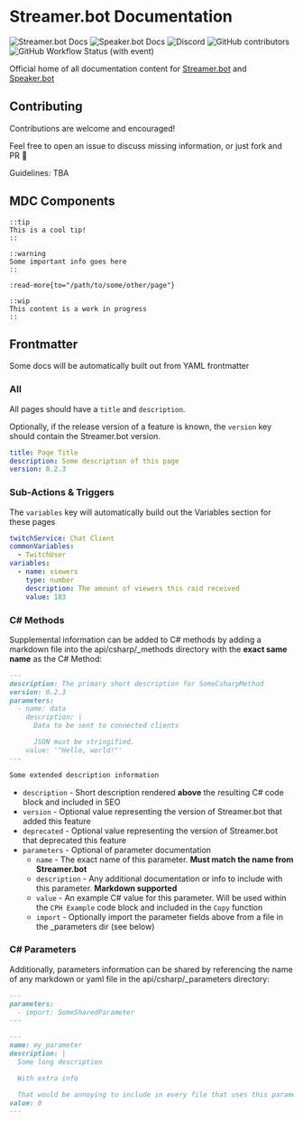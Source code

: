 # Streamer.bot Documentation

![Streamer.bot Docs](https://img.shields.io/badge/docs-streamerbot?label=Streamer.bot&color=%239c59f1&link=https%3A%2F%2Fdocs.streamer.bot)
![Speaker.bot Docs](https://img.shields.io/badge/docs-speakerbot?label=Speaker.bot&color=%239c59f1&link=https%3A%2F%2Fspeaker.bot)
![Discord](https://img.shields.io/discord/834650675224248362?logo=discord&label=Discord&color=rgb(82%2C%2094%2C%20235))
![GitHub contributors](https://img.shields.io/github/contributors/Streamerbot/docs?logo=github&label=Contributors)
![GitHub Workflow Status (with event)](https://img.shields.io/github/actions/workflow/status/Streamerbot/docs/deploy-streamerbot.yml)

Official home of all documentation content for [Streamer.bot](https://streamer.bot) and [Speaker.bot](https://speaker.bot)

## Contributing
Contributions are welcome and encouraged!

Feel free to open an issue to discuss missing information, or just fork and PR 💜

Guidelines: TBA

## MDC Components
```
::tip
This is a cool tip!
::

::warning
Some important info goes here
::

:read-more{to="/path/to/some/other/page"}

::wip
This content is a work in progress
::
```


## Frontmatter
Some docs will be automatically built out from YAML frontmatter

### All
All pages should have a `title` and `description`.

Optionally, if the release version of a feature is known, the `version` key should contain the Streamer.bot version.

```yml
title: Page Title
description: Some description of this page
version: 0.2.3
```

### Sub-Actions & Triggers
The `variables` key will automatically build out the Variables section for these pages

```yml
twitchService: Chat Client
commonVariables:
  - TwitchUser
variables:
  - name: viewers
    type: number
    description: The amount of viewers this raid received
    value: 183
```

### C# Methods
Supplemental information can be added to C# methods by adding a markdown file into the api/csharp/_methods directory with the **exact same name** as the C# Method:


```md [_methods/SomeCsharpMethod.md]
---
description: The primary short description for SomeCsharpMethod
version: 0.2.3
parameters:
  - name: data
    description: |
      Data to be sent to connected clients

      JSON must be stringified.
    value: '"Hello, world!"'
---

Some extended description information
```

- `description` - Short description rendered **above** the resulting C# code block and included in SEO
- `version` - Optional value representing the version of Streamer.bot that added this feature
- `deprecated` - Optional value representing the version of Streamer.bot that deprecated this feature
- `parameters` - Optional of parameter documentation
    - `name` - The exact name of this parameter. **Must match the name from Streamer.bot**
    - `description` - Any additional documentation or info to include with this parameter. **Markdown supported**
    - `value` - An example C# value for this parameter. Will be used within the `CPH Example` code block and included in the `Copy` function
    - `import` - Optionally import the parameter fields above from a file in the  _parameters dir (see below)

### C# Parameters
Additionally, parameters information can be shared by referencing the name of any markdown or yaml file in the api/csharp/_parameters directory:

```md [_methods/SomeCsharpMethod.md]
---
parameters:
  - import: SomeSharedParameter
---
```

```md [_paramters/SomeSharedParamter]
---
name: my_parameter
description: |
  Some long description

  With extra info

  That would be annoying to include in every file that uses this parameter 😉
value: 0
---
```